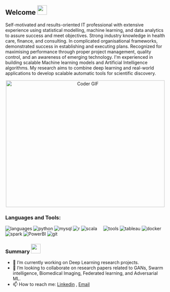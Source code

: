 

## Welcome  <img src="https://media.giphy.com/media/ibXW0RPKgrtHgxg8gV/giphy.gif" width="30">
Self-motivated and results-oriented IT professional with extensive experience using statistical modelling, machine learning, and data analytics to assure success and meet objectives. Strong industry knowledge in health care, finance, and consulting. In complicated organisational frameworks, demonstrated success in establishing and executing plans. Recognized for maximising performance through proper project management, quality control, and an awareness of emerging technology. I'm experienced in building scalable Machine learning models and Artificial Intelligence algorithms. My research aims to combine deep learning and real-world applications to develop scalable automatic tools for scientific discovery.
<br>


<p  align="center"><img src="https://media.giphy.com/media/dWesBcTLavkZuG35MI/giphy.gif" alt="Coder GIF" width="500" height="400">


  
### Languages and Tools:

![languages](https://img.shields.io/static/v1?label=&message=languages:&color=555&style=flat-square)
![python](https://img.shields.io/static/v1?logo=python&label=&message=python&color=111&logoColor=AAA&style=flat-square&link=)
![mysql](https://img.shields.io/static/v1?logo=mysql&label=&message=mysql&color=111&logoColor=AAA&style=flat-square)
![r](https://img.shields.io/static/v1?logo=r&label=&message=r&color=111&logoColor=AAA&style=flat-square)
![scala](https://img.shields.io/static/v1?logo=scala&label=&message=scala&color=111&logoColor=AAA&style=flat-square)
&nbsp;&nbsp;&nbsp;
![tools](https://img.shields.io/static/v1?label=&message=tools:&color=555&style=flat-square)
![tableau](https://img.shields.io/static/v1?logo=tableau&label=&message=tableau&color=111&logoColor=AAA&style=flat-square)
![docker](https://img.shields.io/static/v1?logo=docker&label=&message=docker&color=111&logoColor=AAA&style=flat-square)
![spark](https://img.shields.io/static/v1?logo=apache-spark&label=&message=spark&color=111&logoColor=AAA&style=flat-square)
![PowerBI](https://img.shields.io/static/v1?logo=PowerBI&label=&message=PowerBI&color=111&logoColor=AAA&style=flat-square)
![git](https://img.shields.io/static/v1?logo=git&label=&message=git&color=111&logoColor=AAA&style=flat-square)

### Summary <img src="https://media.giphy.com/media/ibXW0RPKgrtHgxg8gV/giphy.gif" width="30">
- 🔭 I’m currently working on Deep Learning research projects.
- 👯 I’m looking to collaborate on research papers related to GANs, Swarm intelligence, Biomedical Imaging, Federated learning, and Adversarial ML.
- 📫 How to reach me: [Linkedin](https://www.linkedin.com/in/boysenmutembwa/) , [Email](Boysenjr@gmail.com)
